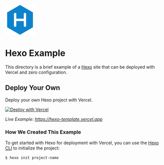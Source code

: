 ![Hexo Logo](https://github.com/vercel/vercel/blob/master/packages/frameworks/logos/hexo.svg)

# Hexo Example

This directory is a brief example of a [Hexo](https://hexo.io/) site that can be deployed with Vercel and zero configuration.

## Deploy Your Own

Deploy your own Hexo project with Vercel.

[![Deploy with Vercel](https://vercel.com/button)](https://vercel.com/import/project?template=https://github.com/vercel/vercel/tree/master/examples/hexo)

_Live Example: https://hexo-template.vercel.app_

### How We Created This Example

To get started with Hexo for deployment with Vercel, you can use the [Hexo CLI](https://hexo.io/docs/index.html#Installation) to initialize the project:

```shell
$ hexo init project-name
```

